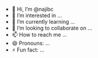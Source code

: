 - 👋 Hi, I’m @najibc
- 👀 I’m interested in ...
- 🌱 I’m currently learning ...
- 💞️ I’m looking to collaborate on ...
- 📫 How to reach me ...
- 😄 Pronouns: ...
- ⚡ Fun fact: ...

<!---
najibc/najibc is a ✨ special ✨ repository because its `README.md` (this file) appears on your GitHub profile.
You can click the Preview link to take a look at your changes.
--->
